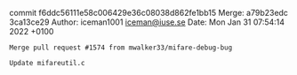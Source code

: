 commit f6ddc56111e58c006429e36c08038d862fe1bb15
Merge: a79b23edc 3ca13ce29
Author: iceman1001 <iceman@iuse.se>
Date:   Mon Jan 31 07:54:14 2022 +0100

    Merge pull request #1574 from mwalker33/mifare-debug-bug
    
    Update mifareutil.c

